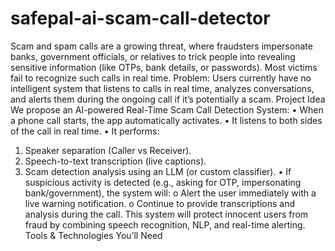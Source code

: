 # safepal-ai-scam-call-detector

Scam and spam calls are a growing threat, where fraudsters impersonate banks, government 
officials, or relatives to trick people into revealing sensitive information (like OTPs, bank details, 
or passwords). 
Most victims fail to recognize such calls in real time. 
Problem: Users currently have no intelligent system that listens to calls in real time, 
analyzes conversations, and alerts them during the ongoing call if it’s potentially a scam. 
Project Idea 
We propose an AI-powered Real-Time Scam Call Detection System: 
• When a phone call starts, the app automatically activates. 
• It listens to both sides of the call in real time. 
• It performs: 
1. Speaker separation (Caller vs Receiver). 
2. Speech-to-text transcription (live captions). 
3. Scam detection analysis using an LLM (or custom classifier). 
• If suspicious activity is detected (e.g., asking for OTP, impersonating bank/government), 
the system will: 
o Alert the user immediately with a live warning notification. 
o Continue to provide transcriptions and analysis during the call. 
This system will protect innocent users from fraud by combining speech recognition, NLP, 
and real-time alerting. 
Tools & Technologies You’ll Need

